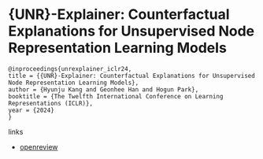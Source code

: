# {UNR}-Explainer: Counterfactual Explanations for Unsupervised Node Representation Learning Models

```
@inproceedings{unrexplainer_iclr24,
title = {{UNR}-Explainer: Counterfactual Explanations for Unsupervised Node Representation Learning Models},
author = {Hyunju Kang and Geonhee Han and Hogun Park},
booktitle = {The Twelfth International Conference on Learning Representations (ICLR)},
year = {2024}
}
```

links
- [openreview](https://openreview.net/forum?id=0j9ZDzMPqr)
